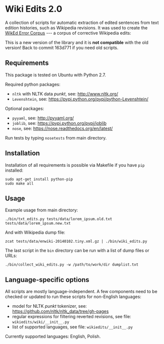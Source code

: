 Wiki Edits 2.0
==============

A collection of scripts for automatic extraction of edited sentences from text
edition histories, such as Wikipedia revisions. It was used to create
the [WikEd Error Corpus](http://romang.home.amu.edu.pl/wiked/wiked.html) --- a
corpus of corrective Wikipedia edits:

This is a new version of the library and it is **not compatible** with the old
version! Back to commit 163d771 if you need old scripts.

Requirements
------------

This package is tested on Ubuntu with Python 2.7.

Required python packages:

- `nltk` with NLTK data _punkt_, see: http://www.nltk.org/
- `Levenshtein`, see: https://pypi.python.org/pypi/python-Levenshtein/

Optional packages:

- `pyyaml`, see: http://pyyaml.org/
- `joblib`, see: https://pypi.python.org/pypi/joblib
- `nose`, see: https://nose.readthedocs.org/en/latest/

Run tests by typing `nosetests` from main directory.

Installation
------------

Installation of all requirements is possible via Makefile if you have `pip`
installed:

    sudo apt-get install python-pip
    sudo make all

Usage
-----

Example usage from main directory:

    ./bin/txt_edits.py tests/data/lorem_ipsum.old.txt tests/data/lorem_ipsum.new.txt

And with Wikipedia dump file:

    zcat tests/data/enwiki-20140102.tiny.xml.gz | ./bin/wiki_edits.py

The last script in the `bin` directory can be run with a list of dump files or
URLs:

    ./bin/collect_wiki_edits.py -w /path/to/work/dir dumplist.txt

Language-specific options
-------------------------

All scripts are mostly language-independent. A few components need to be
checked or updated to run these scripts for non-English languages:

- model for NLTK _punkt_ tokenizer, 
  see: https://github.com/nltk/nltk_data/tree/gh-pages
- regular expressions for filtering reverted revisions,
  see file: `wikiedits/wiki/__init__.py`
- list of supported languages,
  see file: `wikiedits/__init__.py`

Currently supported languages: English, Polish.
